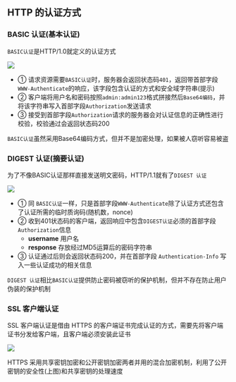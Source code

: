 ## HTTP 的认证方式

### BASIC 认证(基本认证)

`BASIC认证`是HTTP/1.0就定义的认证方式

![](http://qiniu.itliusir.com/http8-1.png)

- ① 请求资源需要`BASIC认证`时，服务器会返回状态码`401`，返回带首部字段`WWW-Authenticate`的响应，该字段包含认证的方式和安全域字符串(提示)
- ② 客户端将用户名和密码按照`admin:admin123`格式拼接然后`Base64编码`，并将该字符串写入首部字段`Authorization`发送请求
- ③ 接受到首部字段`Authorization`请求的服务器会对认证信息的正确性进行校验，校验通过会返回状态码200

`BASIC认证`虽然采用Base64编码方式，但并不是加密处理，如果被人窃听容易被盗

### DIGEST 认证(摘要认证)

为了不像BASIC认证那样直接发送明文密码，HTTP/1.1就有了`DIGEST 认证`

![](http://qiniu.itliusir.com/http8-2.png)

- ① 同 `BASIC认证`一样，只是首部字段`WWW-Authenticate`除了认证方式还包含了认证所需的临时质询码(随机数，nonce)
- ② 收到401状态码的客户端，返回响应中包含`DIGEST认证`必须的首部字段`Authorization`信息
  - **username** 用户名
  - **response** 存放经过MD5运算后的密码字符串 
- ③ 认证通过后则会返回状态码200，并在首部字段 `Authentication-Info` 写入一些认证成功的相关信息

`DIGEST 认证`相比`BASIC认证`提供防止密码被窃听的保护机制，但并不存在防止用户伪装的保护机制

### SSL 客户端认证

SSL 客户端认证是借由 HTTPS 的客户端证书完成认证的方式，需要先将客户端证书分发给客户端，且客户端必须安装此证书

![](http://qiniu.itliusir.com/http8-4.png)

HTTPS 采用共享密钥加密和公开密钥加密两者并用的混合加密机制，利用了公开密钥的安全性(上图)和共享密钥的处理速度
